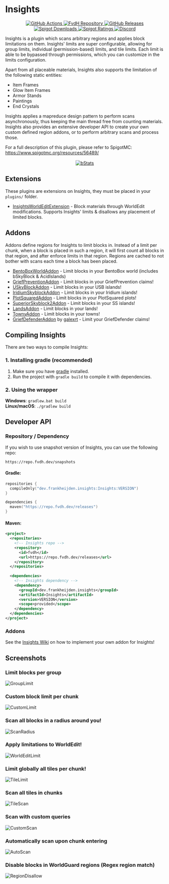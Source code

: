 # Insights
<div align="center">
  <a href="https://github.com/FrankHeijden/Insights/actions">
    <img alt="GitHub Actions" src="https://github.com/FrankHeijden/Insights/workflows/Java%20CI%20with%20Gradle/badge.svg?branch=master"/>
  </a>
  <a href="https://repo.fvdh.dev/#/releases/dev/frankheijden/insights/Insights">
    <img alt="FvdH Repository" src="https://repo.fvdh.dev/api/badge/latest/releases/dev/frankheijden/insights/Insights?color=40c14a&amp;name=fvdh-repository"/>
  </a>
  <a href="https://github.com/FrankHeijden/Insights/releases/latest">
    <img alt="GitHub Releases" src="https://img.shields.io/github/release/FrankHeijden/Insights.svg?label=GitHub%20Releases&color=40c14a"/>
  </a>
  <a href="https://www.spigotmc.org/resources/56489/">
    <img alt="Spigot Downloads" src="https://img.shields.io/badge/dynamic/json.svg?color=40c14a&label=Downloads%20%28SpigotMC%29&query=%24.downloads&url=https%3A%2F%2Fapi.spiget.org%2Fv2%2Fresources%2F56489"/>
  </a>
  <a href="https://www.spigotmc.org/resources/56489/">
    <img alt="Spigot Ratings" src="https://img.shields.io/badge/dynamic/json.svg?color=40c14a&label=Ratings%20%28SpigotMC%29&query=%24.rating.average&suffix=%20%2F%205&url=https%3A%2F%2Fapi.spiget.org%2Fv2%2Fresources%2F56489"/>
  </a>
  <a href="https://discord.gg/WJGvzue">
    <img alt="Discord" src="https://img.shields.io/discord/580773821745725452.svg?label=&logo=discord&logoColor=ffffff&color=7389D8&labelColor=6A7EC2"/>
  </a>
</div>

Insights is a plugin which scans arbitrary regions and applies block limitations on them. 
Insights' limits are super configurable, allowing for group limits, individual (permission-based) limits, and tile limits.
Each limit is able to be bypassed through permissions, which you can customize in the limits configuration.

Apart from all placeable materials, Insights also supports the limitation of the following static entities:
* Item Frames
* Glow Item Frames
* Armor Stands
* Paintings
* End Crystals

Insights applies a mapreduce design pattern to perform scans asynchronously,
thus keeping the main thread free from counting materials.
Insights also provides an extensive developer API to create your own custom defined region addons,
or to perform arbitrary scans and process those.

For a full description of this plugin, please refer to SpigotMC: https://www.spigotmc.org/resources/56489/

<div align="center" style="margin-top: 16px;">
  <a href="https://bstats.org/plugin/bukkit/Insights/7272">
    <img alt="bStats" src="https://bstats.org/signatures/bukkit/Insights.svg">
  </a>
</div>

## Extensions
These plugins are extensions on Insights, they must be placed in your `plugins/` folder.
* [InsightsWorldEditExtension](https://github.com/InsightsPlugin/InsightsWorldEditExtension) - Block materials through WorldEdit modifications.
  Supports Insights' limits & disallows any placement of limited blocks.

## Addons
Addons define regions for Insights to limit blocks in.
Instead of a limit per chunk, when a block is placed in such a region, it will first count all blocks in that region, and after enforce limits in that region.
Regions are cached to not bother with scans each time a block has been placed.
* [BentoBoxWorldAddon](https://github.com/InsightsPlugin/BentoBoxAddon/releases) - Limit blocks in your BentoBox world (includes bSkyBlock & AcidIslands)
* [GriefPreventionAddon](https://github.com/InsightsPlugin/GriefPreventionAddon/releases) - Limit blocks in your GriefPrevention claims!
* [USkyBlockAddon](https://github.com/InsightsPlugin/USkyBlockAddon/releases) - Limit blocks in your USB islands!
* [IridiumSkyblockAddon](https://github.com/InsightsPlugin/IridiumSkyblockAddon/releases) - Limit blocks in your Iridium islands!
* [PlotSquaredAddon](https://github.com/InsightsPlugin/PlotSquaredAddon/releases) - Limit blocks in your PlotSquared plots!
* [SuperiorSkyblock2Addon](https://github.com/InsightsPlugin/SuperiorSkyblock2Addon/releases) - Limit blocks in your SS islands!
* [LandsAddon](https://github.com/InsightsPlugin/LandsAddon/releases) - Limit blocks in your lands!
* [TownyAddon](https://github.com/InsightsPlugin/TownyAddon/releases) - Limit blocks in your towns!
* [GriefDefenderAddon](https://github.com/galexrt/InsightsGriefDefenderAddon/releases) by [galexrt](https://github.com/galexrt) - Limit your GriefDefender claims! 

## Compiling Insights
There are two ways to compile Insights:
### 1. Installing gradle (recommended)
1. Make sure you have [gradle](https://gradle.org/install/) installed.
2. Run the project with `gradle build` to compile it with dependencies.
### 2. Using the wrapper
**Windows**: `gradlew.bat build`
<br>
**Linux/macOS**: `./gradlew build`

## Developer API
### Repository / Dependency
If you wish to use snapshot version of Insights, you can use the following repo:
```
https://repo.fvdh.dev/snapshots
```

#### Gradle:
```kotlin
repositories {
  compileOnly("dev.frankheijden.insights:Insights:VERSION")
}

dependencies {
  maven("https://repo.fvdh.dev/releases")
}
```

#### Maven:
```xml
<project>
  <repositories>
    <!-- Insights repo -->
    <repository>
      <id>fvdh</id>
      <url>https://repo.fvdh.dev/releases</url>
    </repository>
  </repositories>
  
  <dependencies>
    <!-- Insights dependency -->
    <dependency>
      <groupId>dev.frankheijden.insights</groupId>
      <artifactId>Insights</artifactId>
      <version>VERSION</version>
      <scope>provided</scope>
    </dependency>
  </dependencies>
</project>
```

### Addons
See the [Insights Wiki](https://github.com/InsightsPlugin/Insights/wiki/Addon-API) on how to implement your own addon for Insights!

## Screenshots
### Limit blocks per group
![GroupLimit](screenshots/GroupLimit.png)
### Custom block limit per chunk
![CustomLimit](screenshots/CustomLimit.png)
### Scan all blocks in a radius around you!
![ScanRadius](screenshots/ScanRadius.png)
### Apply limitations to WorldEdit!
![WorldEditLimit](screenshots/WorldEditLimit.png)
### Limit globally all tiles per chunk!
![TileLimit](screenshots/TileLimit.png)
### Scan all tiles in chunks
![TileScan](screenshots/TileScan.png)
### Scan with custom queries
![CustomScan](screenshots/CustomScan.png)
### Automatically scan upon chunk entering
![AutoScan](screenshots/AutoScan.png)
### Disable blocks in WorldGuard regions (Regex region match)
![RegionDisallow](screenshots/RegionDisallow.png)
